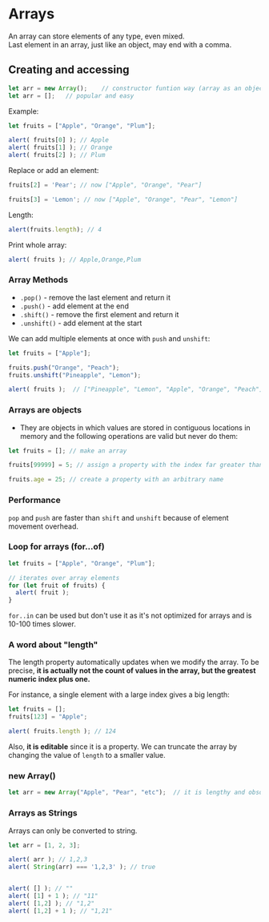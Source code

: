 # Arrays
An array can store elements of any type, even mixed.
<br>
Last element in an array, just like an object, may end with a comma.
## Creating and accessing
```js
let arr = new Array();    // constructor funtion way (array as an object)
let arr = [];   // popular and easy
```
Example:
```js
let fruits = ["Apple", "Orange", "Plum"];

alert( fruits[0] ); // Apple
alert( fruits[1] ); // Orange
alert( fruits[2] ); // Plum
```

Replace or add an element:
```js
fruits[2] = 'Pear'; // now ["Apple", "Orange", "Pear"]

fruits[3] = 'Lemon'; // now ["Apple", "Orange", "Pear", "Lemon"]
```

Length:
```js
alert(fruits.length); // 4
```

Print whole array:
```js
alert( fruits ); // Apple,Orange,Plum
```

### Array Methods
- `.pop()` - remove the last element and return it
- `.push()` - add element at the end 
- `.shift()` - remove the first element and return it
- `.unshift()` - add element at the start

We can add multiple elements at once with `push` and `unshift`:
```js
let fruits = ["Apple"];

fruits.push("Orange", "Peach");
fruits.unshift("Pineapple", "Lemon");

alert( fruits );  // ["Pineapple", "Lemon", "Apple", "Orange", "Peach"]
```

### Arrays are objects
- They are objects in which values are stored in contiguous locations in memory and the following operations are valid but never do them:
```js
let fruits = []; // make an array

fruits[99999] = 5; // assign a property with the index far greater than its length

fruits.age = 25; // create a property with an arbitrary name
```

### Performance
`pop` and `push` are faster than `shift` and `unshift` because of element movement overhead.

### Loop for arrays (for...of)
```js
let fruits = ["Apple", "Orange", "Plum"];

// iterates over array elements
for (let fruit of fruits) {
  alert( fruit );
}
```

`for..in` can be used but don't use it as it's not optimized for arrays and is 10-100 times slower.

### A word about "length"
The length property automatically updates when we modify the array. To be precise, **it is actually not the count of values in the array, but the greatest numeric index plus one.**

For instance, a single element with a large index gives a big length:
```js
let fruits = [];
fruits[123] = "Apple";

alert( fruits.length ); // 124
```

Also, **it is editable** since it is a property. We can truncate the array by changing the value of `length` to a smaller value.


### new Array()
```js
let arr = new Array("Apple", "Pear", "etc");  // it is lengthy and obsolete
```

### Arrays as Strings
Arrays can only be converted to string.

```js
let arr = [1, 2, 3];

alert( arr ); // 1,2,3
alert( String(arr) === '1,2,3' ); // true


alert( [] ); // ""
alert( [1] + 1 ); // "11"
alert( [1,2] ); // "1,2"
alert( [1,2] + 1 ); // "1,21"
```
